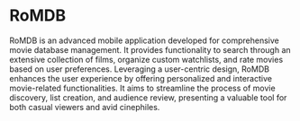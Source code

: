 # RoMDB
RoMDB is an advanced mobile application developed for comprehensive movie database management. It provides functionality to search through an extensive collection of films, organize custom watchlists, and rate movies based on user preferences. Leveraging a user-centric design, RoMDB enhances the user experience by offering personalized and interactive movie-related functionalities. It aims to streamline the process of movie discovery, list creation, and audience review, presenting a valuable tool for both casual viewers and avid cinephiles.
